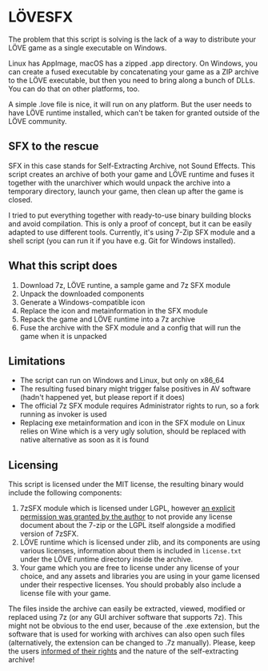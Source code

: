 # LÖVESFX

The problem that this script is solving is the lack of a way to distribute your LÖVE game as a single executable on Windows.

Linux has AppImage, macOS has a zipped .app directory. On Windows, you can create a fused executable by concatenating your game as a ZIP archive to the LÖVE executable, but then you need to bring along a bunch of DLLs. You can do that on other platforms, too.

A simple .love file is nice, it will run on any platform. But the user needs to have LÖVE runtime installed, which can't be taken for granted outside of the LÖVE community.

## SFX to the rescue

SFX in this case stands for Self-Extracting Archive, not Sound Effects. This script creates an archive of both your game and LÖVE runtime and fuses it together with the unarchiver which would unpack the archive into a temporary directory, launch your game, then clean up after the game is closed.

I tried to put everything together with ready-to-use binary building blocks and avoid compilation. This is only a proof of concept, but it can be easily adapted to use different tools. Currently, it's using 7-Zip SFX module and a shell script (you can run it if you have e.g. Git for Windows installed).

## What this script does

1. Download 7z, LÖVE runtine, a sample game and 7z SFX module
2. Unpack the downloaded components
3. Generate a Windows-compatible icon
4. Replace the icon and metainformation in the SFX module
5. Repack the game and LÖVE runtime into a 7z archive
6. Fuse the archive with the SFX module and a config that will run the game when it is unpacked

## Limitations

- The script can run on Windows and Linux, but only on x86_64
- The resulting fused binary might trigger false positives in AV software (hadn't happened yet, but please report if it does)
- The official 7z SFX module requires Administrator rights to run, so a fork running as invoker is used
- Replacing exe metainformation and icon in the SFX module on Linux relies on Wine which is a very ugly solution, should be replaced with native alternative as soon as it is found

## Licensing

This script is licensed under the MIT license, the resulting binary would include the following components:

1. 7zSFX module which is licensed under LGPL, however [an explicit permission was granted by the author](https://sourceforge.net/p/sevenzip/discussion/45797/thread/88757edf/) to not provide any license document about the 7-zip or the LGPL itself alongside a modified version of 7zSFX.
2. LÖVE runtime which is licensed under zlib, and its components are using various licenses, information about them is included in `license.txt` under the LÖVE runtime directory inside the archive.
3. Your game which you are free to license under any license of your choice, and any assets and libraries you are using in your game licensed under their respective licenses. You should probably also include a license file with your game.

The files inside the archive can easily be extracted, viewed, modified or replaced using 7z (or any GUI archiver software that supports 7z). This might not be obvious to the end user, because of the .exe extension, but the software that is used for working with archives can also open such files (alternatively, the extension can be changed to .7z manually). Please, keep the users [informed of their rights](https://opensource.stackexchange.com/questions/7771/is-it-legal-to-create-an-auto-extractible-sfx-archive-containing-mixed-commercia) and the nature of the self-extracting archive!
